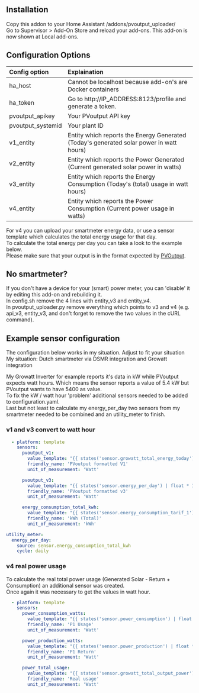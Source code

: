 ## Installation
Copy this addon to your Home Assistant /addons/pvoutput_uploader/  
Go to Supervisor > Add-On Store and reload your add-ons. This add-on is now shown at Local add-ons.  

## Configuration Options

| Config option   | Explaination   |
|:---|:---|
|ha_host   | Cannot be localhost because add-on's are Docker containers  |
|ha_token   | Go to http://IP_ADDRESS:8123/profile and generate a token.   |
|pvoutput_apikey   | Your PVoutput API key  |
|pvoutput_systemid   | Your plant ID  |
|v1_entity   | Entity which reports the Energy Generated (Today's generated solar power in watt hours)  |
|v2_entity   | Entity which reports the Power Generated (Current generated solar power in watts)  |
|v3_entity   | Entity which reports the Energy Consumption (Today's (total) usage in watt hours)  |
|v4_entity   | Entity which reports the Power Consumption (Current power usage in watts)  |
  
For v4 you can upload your smartmeter energy data, or use a sensor template which calculates the total energy usage for that day.  
To calculate the total energy per day you can take a look to the example below.  
Please make sure that your output is in the format expected by [PVOutput](https://pvoutput.org/help.html#api-addstatus).  
  
## No smartmeter?
If you don't have a device for your (smart) power meter, you can 'disable' it by editing this add-on and rebuilding it.  
In config.sh remove the 4 lines with entity_v3 and entity_v4.  
In pvoutput_uploader.py remove everything which points to v3 and v4 (e.g. api_v3, entity_v3, and don't forget to remove the two values in the cURL command).  

## Example sensor configuration
The configuration below works in my situation. Adjust to fit your situation  
My situation: Dutch smartmeter via DSMR integration and Growatt integration  
  
My Growatt Inverter for example reports it's data in kW while PVoutput expects watt hours. Which means the sensor reports a value of 5.4 kW but PVoutput wants to have 5400 as value.  
To fix the kW / watt hour 'problem' additional sensors needed to be added to configuration.yaml.  
Last but not least to calculate my energy_per_day two sensors from my smartmeter needed to be combined and an utility_meter to finish.  
  
### v1 and v3 convert to watt hour
```yml
  - platform: template
    sensors:
      pvoutput_v1:
        value_template: "{{ states('sensor.growatt_total_energy_today') | float * 1000 | round(2) }}"
        friendly_name: 'PVoutput formatted V1'
        unit_of_measurement: 'Watt'

      pvoutput_v3:
        value_template: "{{ states('sensor.energy_per_day') | float * 1000 | round(2) }}"
        friendly_name: 'PVoutput formatted v3'
        unit_of_measurement: 'Watt'

      energy_consumption_total_kwh:
        value_template: "{{ states('sensor.energy_consumption_tarif_1') | float + states('sensor.energy_consumption_tarif_2') | float | round(2) }}"
        friendly_name: 'kWh (Total)'
        unit_of_measurement: 'kWh'

utility_meter:
  energy_per_day:
    source: sensor.energy_consumption_total_kwh
    cycle: daily
```
### v4 real power usage
To calculate the real total power usage (Generated Solar - Return + Consumption) an additional sensor was created.  
Once again it was necessary to get the values in watt hour.  
```yml
  - platform: template
    sensors:
      power_consumption_watts:
        value_template: "{{ states('sensor.power_consumption') | float * 1000 | round(1) }}"
        friendly_name: 'P1 Usage'
        unit_of_measurement: 'Watt'

      power_production_watts:
        value_template: "{{ states('sensor.power_production') | float * 1000 | round(1) }}"
        friendly_name: 'P1 Return'
        unit_of_measurement: 'Watt'

      power_total_usage:
        value_template: "{{ states('sensor.growatt_total_output_power') | float - states('sensor.power_production_watts') | float + states('sensor.power_consumption_watts') | float }}"
        friendly_name: 'Real usage'
        unit_of_measurement: 'Watt'
```
